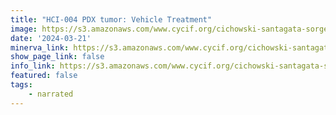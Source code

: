 ```yaml
---
title: "HCI-004 PDX tumor: Vehicle Treatment"
image: https://s3.amazonaws.com/www.cycif.org/cichowski-santagata-sorger-2024/Vehicle/panCK_0000ff-Ki67_ff6f00-cPARP_ffffff-CK14_00ff00-CK8_ff0000.jpg
date: '2024-03-21'
minerva_link: https://s3.amazonaws.com/www.cycif.org/cichowski-santagata-sorger-2024/Vehicle/index.html
show_page_link: false
info_link: https://s3.amazonaws.com/www.cycif.org/cichowski-santagata-sorger-2024
featured: false
tags:
    - narrated
---
```

